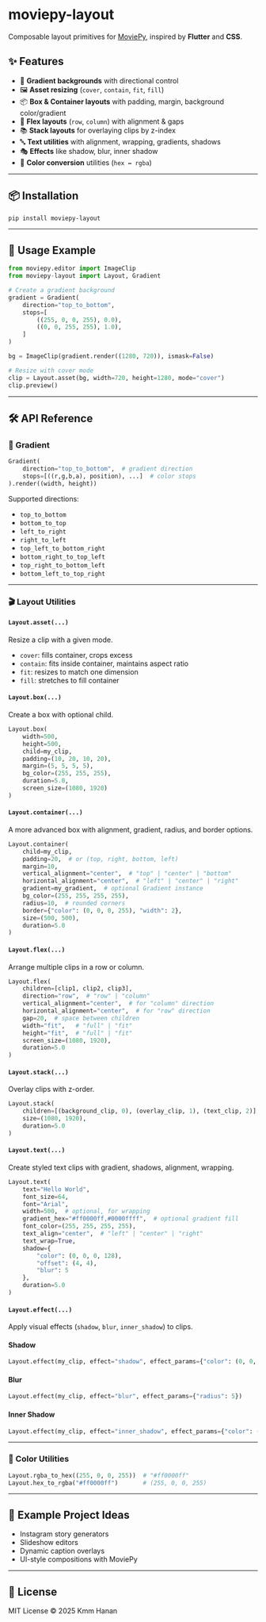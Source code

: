 # moviepy-layout

Composable layout primitives for [MoviePy](https://zulko.github.io/moviepy/), inspired by **Flutter** and **CSS**.

## ✨ Features

- 🎨 **Gradient backgrounds** with directional control
- 🖼️ **Asset resizing** (`cover`, `contain`, `fit`, `fill`)
- 📦 **Box & Container layouts** with padding, margin, background color/gradient
- 📐 **Flex layouts** (`row`, `column`) with alignment & gaps
- 📚 **Stack layouts** for overlaying clips by z-index
- 🔤 **Text utilities** with alignment, wrapping, gradients, shadows
- 🎭 **Effects** like shadow, blur, inner shadow
- 🎨 **Color conversion** utilities (`hex ↔ rgba`)

---

## 📦 Installation

```bash
pip install moviepy-layout
```

---

## 🚀 Usage Example

```python
from moviepy.editor import ImageClip
from moviepy-layout import Layout, Gradient

# Create a gradient background
gradient = Gradient(
    direction="top_to_bottom",
    stops=[
        ((255, 0, 0, 255), 0.0),
        ((0, 0, 255, 255), 1.0),
    ]
)

bg = ImageClip(gradient.render((1280, 720)), ismask=False)

# Resize with cover mode
clip = Layout.asset(bg, width=720, height=1280, mode="cover")
clip.preview()
```

---

## 🛠️ API Reference

### 🎨 Gradient

```python
Gradient(
    direction="top_to_bottom",  # gradient direction
    stops=[((r,g,b,a), position), ...]  # color stops
).render((width, height))
```

Supported directions:
- `top_to_bottom`
- `bottom_to_top`
- `left_to_right`
- `right_to_left`
- `top_left_to_bottom_right`
- `bottom_right_to_top_left`
- `top_right_to_bottom_left`
- `bottom_left_to_top_right`

---

### 🎬 Layout Utilities

#### `Layout.asset(...)`
Resize a clip with a given mode.

- `cover`: fills container, crops excess
- `contain`: fits inside container, maintains aspect ratio
- `fit`: resizes to match one dimension
- `fill`: stretches to fill container

#### `Layout.box(...)`
Create a box with optional child.

```python
Layout.box(
    width=500,
    height=500,
    child=my_clip,
    padding=(10, 20, 10, 20),
    margin=(5, 5, 5, 5),
    bg_color=(255, 255, 255),
    duration=5.0,
    screen_size=(1080, 1920)
)
```

#### `Layout.container(...)`
A more advanced box with alignment, gradient, radius, and border options.

```python
Layout.container(
    child=my_clip,
    padding=20,  # or (top, right, bottom, left)
    margin=10,
    vertical_alignment="center",  # "top" | "center" | "bottom"
    horizontal_alignment="center",  # "left" | "center" | "right"
    gradient=my_gradient,  # optional Gradient instance
    bg_color=(255, 255, 255, 255),
    radius=10,  # rounded corners
    border={"color": (0, 0, 0, 255), "width": 2},
    size=(500, 500),
    duration=5.0
)
```

#### `Layout.flex(...)`
Arrange multiple clips in a row or column.

```python
Layout.flex(
    children=[clip1, clip2, clip3],
    direction="row",  # "row" | "column"
    vertical_alignment="center",  # for "column" direction
    horizontal_alignment="center",  # for "row" direction
    gap=20,  # space between children
    width="fit",   # "full" | "fit"
    height="fit",  # "full" | "fit"
    screen_size=(1080, 1920),
    duration=5.0
)
```

#### `Layout.stack(...)`
Overlay clips with z-order.

```python
Layout.stack(
    children=[(background_clip, 0), (overlay_clip, 1), (text_clip, 2)],
    size=(1080, 1920),
    duration=5.0
)
```

#### `Layout.text(...)`
Create styled text clips with gradient, shadows, alignment, wrapping.

```python
Layout.text(
    text="Hello World",
    font_size=64,
    font="Arial",
    width=500,  # optional, for wrapping
    gradient_hex="#ff0000ff,#0000ffff",  # optional gradient fill
    font_color=(255, 255, 255, 255),
    text_align="center",  # "left" | "center" | "right"
    text_wrap=True,
    shadow={
        "color": (0, 0, 0, 128),
        "offset": (4, 4),
        "blur": 5
    },
    duration=5.0
)
```

#### `Layout.effect(...)`
Apply visual effects (`shadow`, `blur`, `inner_shadow`) to clips.

#### Shadow

```python
Layout.effect(my_clip, effect="shadow", effect_params={"color": (0, 0, 0, 128), "offset": (10, 10)})
```

#### Blur

```python
Layout.effect(my_clip, effect="blur", effect_params={"radius": 5})
```

#### Inner Shadow

```python
Layout.effect(my_clip, effect="inner_shadow", effect_params={"color": (0, 0, 0, 128), "offset": (5, 5), "blur": 10})
```

---

### 🎨 Color Utilities

```python
Layout.rgba_to_hex((255, 0, 0, 255))  # "#ff0000ff"
Layout.hex_to_rgba("#ff0000ff")       # (255, 0, 0, 255)
```

---

## 📖 Example Project Ideas

- Instagram story generators
- Slideshow editors
- Dynamic caption overlays
- UI-style compositions with MoviePy

---

## 📜 License

MIT License © 2025 Kmm Hanan
